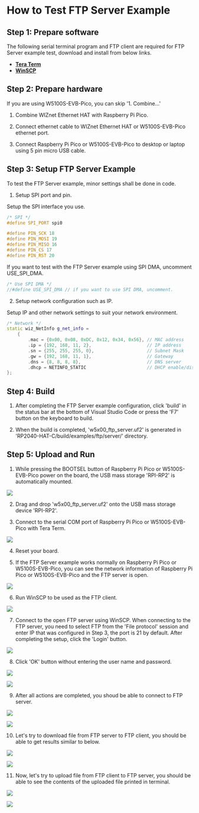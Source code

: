 # How to Test FTP Server Example



## Step 1: Prepare software

The following serial terminal program and FTP client are required for FTP Server example test, download and install from below links.

- [**Tera Term**][link-tera_term]
- [**WinSCP**][link-winscp]



## Step 2: Prepare hardware

If you are using W5100S-EVB-Pico, you can skip '1. Combine...'

1. Combine WIZnet Ethernet HAT with Raspberry Pi Pico.

2. Connect ethernet cable to WIZnet Ethernet HAT or W5100S-EVB-Pico ethernet port.

3. Connect Raspberry Pi Pico or W5100S-EVB-Pico to desktop or laptop using 5 pin micro USB cable.



## Step 3: Setup FTP Server Example

To test the FTP Server example, minor settings shall be done in code.

1. Setup SPI port and pin.

Setup the SPI interface you use.

```cpp
/* SPI */
#define SPI_PORT spi0

#define PIN_SCK 18
#define PIN_MOSI 19
#define PIN_MISO 16
#define PIN_CS 17
#define PIN_RST 20
```

If you want to test with the FTP Server example using SPI DMA, uncomment USE_SPI_DMA.

```cpp
/* Use SPI DMA */
//#define USE_SPI_DMA // if you want to use SPI DMA, uncomment.
```

2. Setup network configuration such as IP.

Setup IP and other network settings to suit your network environment.

```cpp
/* Network */
static wiz_NetInfo g_net_info =
    {
        .mac = {0x00, 0x08, 0xDC, 0x12, 0x34, 0x56}, // MAC address
        .ip = {192, 168, 11, 2},                     // IP address
        .sn = {255, 255, 255, 0},                    // Subnet Mask
        .gw = {192, 168, 11, 1},                     // Gateway
        .dns = {8, 8, 8, 8},                         // DNS server
        .dhcp = NETINFO_STATIC                       // DHCP enable/disable
};
```



## Step 4: Build

1. After completing the FTP Server example configuration, click 'build' in the status bar at the bottom of Visual Studio Code or press the 'F7' button on the keyboard to build.

2. When the build is completed, 'w5x00_ftp_server.uf2' is generated in 'RP2040-HAT-C/build/examples/ftp/server/' directory.



## Step 5: Upload and Run

1. While pressing the BOOTSEL button of Raspberry Pi Pico or W5100S-EVB-Pico power on the board, the USB mass storage 'RPI-RP2' is automatically mounted.

![][link-raspberry_pi_pico_usb_mass_storage]

2. Drag and drop 'w5x00_ftp_server.uf2' onto the USB mass storage device 'RPI-RP2'.

3. Connect to the serial COM port of Raspberry Pi Pico or W5100S-EVB-Pico with Tera Term.

![][link-connect_to_serial_com_port]

4. Reset your board.

5. If the FTP Server example works normally on Raspberry Pi Pico or W5100S-EVB-Pico, you can see the network information of Raspberry Pi Pico or W5100S-EVB-Pico and the FTP server is open.

![][link-see_network_information_of_raspberry_pi_pico_and_open_ftp_server]

6. Run WinSCP to be used as the FTP client.

![][link-run_winscp]

7. Connect to the open FTP server using WinSCP. When connecting to the FTP server, you need to select FTP from the 'File protocol' session and enter IP that was configured in Step 3, the port is 21 by default. After completing the setup, click the 'Login' button.

![][link-enter_ftp_server_ip_or_host_name_and_port]

8. Click 'OK' button without entering the user name and password.

![][link-enter_user_name]

![][link-enter_password]

9. After all actions are completed, you shoud be able to connect to FTP server.

![][link-connect_to_ftp_server_1]

![][link-connect_to_ftp_server_2]

10. Let's try to download file from FTP server to FTP client, you should be able to get results similar to below.

![][link-download_selected_remote_file_to_local_directory_1]

![][link-download_selected_remote_file_to_local_directory_2]

11. Now, let's try to upload file from FTP client to FTP server, you should be able to see the contents of the uploaded file printed in terminal.

![][link-upload_selected_local_file_to_remote_directory_1]

![][link-upload_selected_local_file_to_remote_directory_2]



<!--
Link
-->

[link-tera_term]: https://osdn.net/projects/ttssh2/releases/
[link-winscp]: https://winscp.net/eng/download.php
[link-raspberry_pi_pico_usb_mass_storage]: https://github.com/Wiznet/RP2040-HAT-C/blob/main/static/images/ftp/server/raspberry_pi_pico_usb_mass_storage.png
[link-connect_to_serial_com_port]: https://github.com/Wiznet/RP2040-HAT-C/blob/main/static/images/ftp/server/connect_to_serial_com_port.png
[link-see_network_information_of_raspberry_pi_pico_and_open_ftp_server]: https://github.com/Wiznet/RP2040-HAT-C/blob/main/static/images/ftp/server/see_network_information_of_raspberry_pi_pico_and_open_ftp_server.png
[link-run_winscp]: https://github.com/Wiznet/RP2040-HAT-C/blob/main/static/images/ftp/server/run_winscp.png
[link-enter_ftp_server_ip_or_host_name_and_port]: https://github.com/Wiznet/RP2040-HAT-C/blob/main/static/images/ftp/server/enter_ftp_server_ip_or_host_name_and_port.png
[link-enter_user_name]: https://github.com/Wiznet/RP2040-HAT-C/blob/main/static/images/ftp/server/enter_user_name.png
[link-enter_password]: https://github.com/Wiznet/RP2040-HAT-C/blob/main/static/images/ftp/server/enter_password.png
[link-connect_to_ftp_server_1]: https://github.com/Wiznet/RP2040-HAT-C/blob/main/static/images/ftp/server/connect_to_ftp_server_1.png
[link-connect_to_ftp_server_2]: https://github.com/Wiznet/RP2040-HAT-C/blob/main/static/images/ftp/server/connect_to_ftp_server_2.png
[link-download_selected_remote_file_to_local_directory_1]: https://github.com/Wiznet/RP2040-HAT-C/blob/main/static/images/ftp/server/download_selected_remote_file_to_local_directory_1.png
[link-download_selected_remote_file_to_local_directory_2]: https://github.com/Wiznet/RP2040-HAT-C/blob/main/static/images/ftp/server/download_selected_remote_file_to_local_directory_2.png
[link-upload_selected_local_file_to_remote_directory_1]: https://github.com/Wiznet/RP2040-HAT-C/blob/main/static/images/ftp/server/upload_selected_local_file_to_remote_directory_1.png
[link-upload_selected_local_file_to_remote_directory_2]: https://github.com/Wiznet/RP2040-HAT-C/blob/main/static/images/ftp/server/upload_selected_local_file_to_remote_directory_2.png
